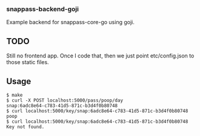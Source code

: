 ### snappass-backend-goji

Example backend for snappass-core-go using goji.

TODO
----

Still no frontend app. Once I code that, then we just point etc/config.json to those static files.

Usage
-----

```
$ make
$ curl -X POST localhost:5000/pass/poop/day
snap:6adc8e64-c783-41d5-871c-b3d4f0b80748
$ curl localhost:5000/key/snap:6adc8e64-c783-41d5-871c-b3d4f0b80748
poop
$ curl localhost:5000/key/snap:6adc8e64-c783-41d5-871c-b3d4f0b80748
Key not found.
```
